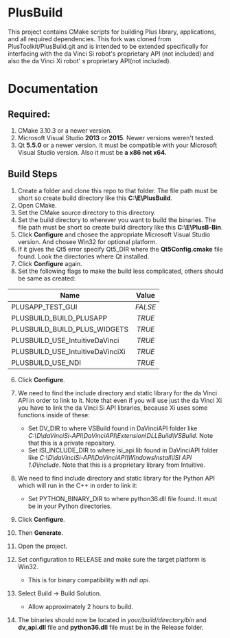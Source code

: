 # PlusBuild
This project contains CMake scripts for building Plus library, applications, and all required dependencies.
This fork was cloned from PlusToolkit/PlusBuild.git and is intended to be extended specifically for interfacing with the da Vinci Si robot's proprietary API (not included) and also the da Vinci Xi robot' s proprietary API(not included).

# Documentation

## Required:

1. CMake 3.10.3 or a newer version.
2. Microsoft Visual Studio **2013** or **2015**. Newer versions weren't tested.
3. Qt **5.5.0** or a newer version. It must be compatible with your Microsoft Visual Studio version. Also it must be **a x86 not x64.**

## Build Steps

1. Create a folder and clone this repo to that folder. The file path must be short so create build directory like this **C:\E\PlusBuild**.
2. Open CMake.
3. Set the CMake source directory to this directory.
4. Set the build directory to wherever you want to build the binaries. The file path must be short so create build directory like this **C:\E\PlusB-Bin**.
5. Click **Configure** and chosee the appropriate Microsoft Visual Studio version. And chosee Win32 for optional platform.
6. If it gives the Qt5 error specify Qt5_DIR where the **Qt5Config.cmake** file found. Look the directories where Qt installed.
7. Click **Configure** again.
5. Set the following flags to make the build less complicated, others should be same as created:

| Name                           | Value   |
| ------------------------------ |:-------:|
| PLUSAPP_TEST_GUI               | *FALSE* |
| PLUSBUILD_BUILD_PLUSAPP        | *TRUE* |
| PLUSBUILD_BUILD_PLUS_WIDGETS   | *TRUE* |
| PLUSBUILD_USE_IntuitiveDaVinci | *TRUE*  |
| PLUSBUILD_USE_IntuitiveDaVinciXi | *TRUE* |
| PLUSBUILD_USE_NDI              | *TRUE* |

6. Click **Configure**.
7. We need to find the include directory and static library for the da Vinci API in order to link to it. Note that even if you will use just the da Vinci Xi you have to link the da Vinci Si API libraries, because Xi uses some functions inside of these:
    * Set DV_DIR     			to  where VSBuild found in DaVinciAPI folder like *C:\D\daVinciSi-API\DaVinciAPI\Extension\DLLBuild\VSBuild*. Note that this is a private repository.
    * Set ISI_INCLUDE_DIR       to  where isi_api.lib found in DaVinciAPI folder like *C:\D\daVinciSi-API\DaVinciAPI\WindowsInstall\ISI API 1.0\include*. Note that this is a proprietary library from Intuitive.

8. We need to find include directory and static library for the Python API which will run in the C++ in order to link it:
    * Set PYTHON_BINARY_DIR     to where python36.dll file found. It must be in your Python directories.
9. Click **Configure**.
10. Then **Generate**.
10. Open the project. 
12. Set configuration to RELEASE and make sure the target platform is Win32.
    * This is for binary compatibility with *ndi api*.
13. Select Build -> Build Solution.  
    * Allow approximately 2 hours to build.
14. The binaries should now be located in *your/build/directory/bin* and **dv_api.dll** file and **python36.dll** file must be in the Release folder.

